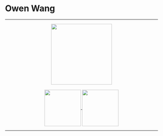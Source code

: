 # Owen Wang

<div align="center">

---

<div>
  <a>
    <img height=200 align="center" src="https://github-readme-stats.vercel.app/api/top-langs?username=wang-owen&theme=dark&hide_border=true&layout=compact&langs_count=10" />
  </a>
</div>
<br>
<div>
  <a href="https://github.com/wang-owen/Brook">
    <img height=120 align="center" src="https://github-readme-stats.vercel.app/api/pin?username=wang-owen&repo=Brook&theme=dark&hide_border=true)](https://github.com/wang-owen/Brook" />
  </a>
  <a href="https://github.com/wang-owen/JBKR-Mobile">
    <img height=120 align="center" src="https://github-readme-stats.vercel.app/api/pin?username=wang-owen&repo=JBKR-Mobile&theme=dark&hide_border=true)](https://github.com/wang-owen/JBKR-Mobile" />
  </a>
</div>

---

</div>
